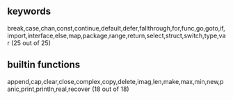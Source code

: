 ## keywords

break,case,chan,const,continue,default,defer,fallthrough,for,func,go,goto,if,import,interface,else,map,package,range,return,select,struct,switch,type,var (25  out of 25)

## builtin functions
append,cap,clear,close,complex,copy,delete,imag,len,make,max,min,new,panic,print,println,real,recover (18 out of 18)
